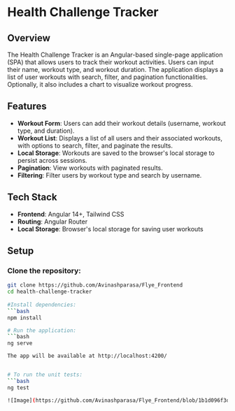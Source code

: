 # Health Challenge Tracker

## Overview
The Health Challenge Tracker is an Angular-based single-page application (SPA) that allows users to track their workout activities. Users can input their name, workout type, and workout duration. The application displays a list of user workouts with search, filter, and pagination functionalities. Optionally, it also includes a chart to visualize workout progress.

## Features
- **Workout Form**: Users can add their workout details (username, workout type, and duration).
- **Workout List**: Displays a list of all users and their associated workouts, with options to search, filter, and paginate the results.
- **Local Storage**: Workouts are saved to the browser's local storage to persist across sessions.
- **Pagination**: View workouts with paginated results.
- **Filtering**: Filter users by workout type and search by username.

## Tech Stack
- **Frontend**: Angular 14+, Tailwind CSS
- **Routing**: Angular Router
- **Local Storage**: Browser's local storage for saving user workouts

## Setup

### Clone the repository:
```bash
git clone https://github.com/Avinashparasa/Flye_Frontend
cd health-challenge-tracker
 
#Install dependencies:
```bash
npm install  

# Run the application:
```bash
ng serve  

The app will be available at http://localhost:4200/  


# To run the unit tests:
```bash
ng test

![Image](https://github.com/Avinashparasa/Flye_Frontend/blob/1b1d096f3d0d6fd067164bb3014b6ecda58b2f5b/assets/tests.png?raw=true)






